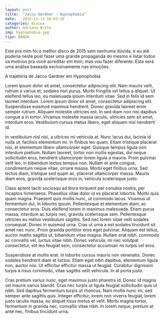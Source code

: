 ```yaml
---
layout: post
title:  "Jacco Gardner - Hypnophobia"
date:   2015-11-13 18:03:28
categories: discos
author: Adriano Brito
img: hypnophobia.jpg
tipo: BANDA
---
```


Este pra mim foi o melhor disco de 2015 sem nenhuma dúvida, e eu até poderia neste post fazer uma grande propaganda do mesmo e listar todos os motivos pra você acreditar em mim, mas vou fazer diferente. Esta será uma análise baseada exclusivamente nas emoções.

A trajetória de Jacco Gardner em Hypnophobia

Lorem ipsum dolor sit amet, consectetur adipiscing elit. Nam mauris velit, rutrum a varius et, sodales non purus. Morbi fringilla vel tellus a aliquet. Ut eleifend tellus leo, eu malesuada ipsum interdum vitae. Sed in felis id sem laoreet interdum. Lorem ipsum dolor sit amet, consectetur adipiscing elit. Suspendisse euismod maximus hendrerit. Donec gravida laoreet enim semper rutrum. Aliquam molestie ultricies est. In sed diam non nisi dapibus congue a in tortor. Vivamus molestie massa iaculis, ultricies sem sit amet, interdum eros. Vestibulum cursus metus libero, eget aliquam nisl hendrerit id.

In vestibulum nisl nisi, a ultrices mi vehicula at. Nunc lacus dui, lacinia id nulla ut, facilisis elementum mi. In finibus leo quam. Etiam tristique placerat nisi, et elementum libero ullamcorper eget. Quisque tempus ligula non interdum pretium. Nullam laoreet, tortor non mollis egestas, dui neque sollicitudin eros, hendrerit ullamcorper lorem ligula a mauris. Proin pulvinar velit leo, in bibendum lectus tempus non. Nullam et ante congue, condimentum neque vitae, ornare massa. Morbi eget finibus urna. Sed lectus diam, tristique sed quam ac, placerat ullamcorper massa. Mauris diam eros, gravida scelerisque eros in, vehicula scelerisque justo.

Class aptent taciti sociosqu ad litora torquent per conubia nostra, per inceptos himenaeos. Phasellus vitae dolor id ex placerat lobortis. Morbi quis quam magna. Praesent quis mollis nunc, ut commodo lacus. Vivamus ut fermentum dui, in lobortis ipsum. Pellentesque et elementum diam, ac consectetur eros. Duis eleifend lorem in maximus malesuada. Etiam purus massa, interdum ac turpis nec, gravida scelerisque sem. Pellentesque ultricies eu metus vestibulum sagittis. Sed nec lorem vitae velit sodales consequat. Donec in euismod urna. Cras ut urna a est sodales tincidunt sit amet nec nunc. Proin gravida porttitor eros eget pulvinar. Aliquam est tellus, auctor mattis sagittis ut, bibendum vitae magna. Nullam erat nibh, commodo ac convallis vel, luctus vitae nibh. Donec vehicula, mi nec volutpat consectetur, elit leo feugiat sem, consectetur accumsan mi turpis vel eros.

Suspendisse at mollis erat. In lobortis cursus mauris non venenatis. Donec sodales hendrerit diam et luctus. Etiam eget nibh dapibus, elementum ligula non, auctor nisi. Ut efficitur efficitur massa ut feugiat. Curabitur dignissim turpis a risus commodo, vitae sagittis velit vehicula. In at porta justo.

Cras pretium varius nunc, eget maximus justo pharetra id. Donec id magna vel mauris varius blandit. Cras nec turpis ut ligula feugiat sollicitudin quis ut nibh. Sed dapibus fermentum turpis ut rhoncus. Nam mollis nunc mi, sed semper ante sagittis quis. Integer efficitur, lorem non viverra feugiat, lorem justo iaculis massa, eu aliquet risus metus et velit. Morbi magna tortor, fermentum in gravida nec, convallis vitae nibh. In lorem neque, pretium at ante nec, finibus tincidunt urna.

